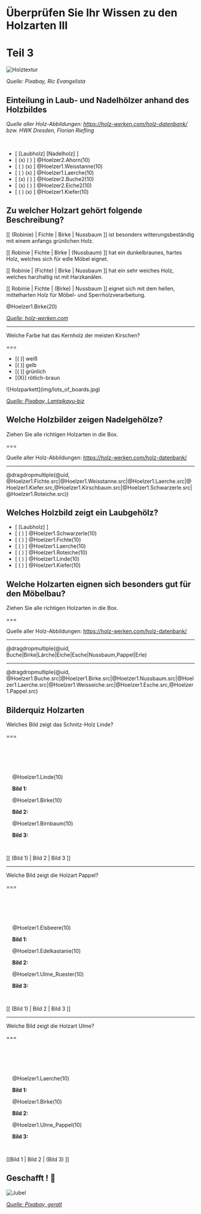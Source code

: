 <!--

author:   Hilke Domsch, Volker Göhler

email:    hilke.domsch@gkz-ev.de

version:  0.0.1

language: de

narrator: Deutsch Male

edit: true
date: 2025-07-29

tags: 
  - Tischler
  - TSM

icon: https://raw.githubusercontent.com/Ifi-DiAgnostiK-Project/LiaScript-Courses/refs/heads/main/img/Logo_234px.png
logo: https://upload.wikimedia.org/wikipedia/commons/3/3c/EB1911_Furniture_Fig._1.%E2%80%94Venetian_Folding_Chair%2C_walnut%2C_c._1530.jpg

attribute: Title Image By AnonymousUnknown author, Public domain, via Wikimedia Commons

comment:  Quiz zu Eigenschaften von Holz -- Teil 3

import: https://raw.githubusercontent.com/Ifi-DiAgnostiK-Project/LiaScript_DragAndDrop_Template/refs/heads/main/README.md
import: https://raw.githubusercontent.com/Ifi-DiAgnostiK-Project/Piktogramme/refs/heads/main/makros.md
import: https://raw.githubusercontent.com/Ifi-DiAgnostiK-Project/LiaScript_ImageQuiz/refs/heads/main/README.md
import: https://raw.githubusercontent.com/Ifi-DiAgnostiK-Project/Holzarten/refs/heads/main/makros.md

title: Holzarten III

tags: 
    - Tischler
    - Holzarten

@style
.image-container {
  width: 200px;
  height: 200px;
  border: 1px solid #ccc;
  display: flex;
  justify-content: center;
  align-items: center;
  overflow: hidden;
  background-color: #f8f8f8;
}

.image-container img {
  width: fit-content;
  height: fit-content;
  object-fit: cover;
  display: block;
}

.lia-table__data {
    overflow: hidden;
    padding: 0.5rem;
}

.flex-container {
    display: flex;
    flex-wrap: wrap; /* Allows the items to wrap as needed */
    align-items: stretch;
    gap: 20px; /* Adds both horizontal and vertical spacing between items */
}

.flex-child { 
    flex: 1;
    margin-right: 20px; /* Adds space between the columns */
}

@media (max-width: 600px) {
    .flex-child {
        flex: 100%; /* Makes the child divs take up the full width on slim devices */
        margin-right: 0; /* Removes the right margin */
    }
}
@end


-->
 
# Überprüfen Sie Ihr Wissen zu den Holzarten III

Teil 3
========

![Holztextur](img/holztextur.jpg)<!-- style="width:450px" -->

_Quelle: Pixabay, Ric Evangelista_

## Einteilung in Laub- und Nadelhölzer  anhand des Holzbildes

_Quelle aller Holz-Abbildungen: https://holz-werken.com/holz-datenbank/ bzw. HWK Dresden, Florian Riefling_

<br>

<!--data-randomize -->
- [  [Laubholz]     [Nadelholz]  ]
- [    (x)             ( )       ] @Hoelzer2.Ahorn(10)
- [    ( )             (x)       ] @Hoelzer1.Weisstanne(10)
- [    ( )             (x)       ] @Hoelzer1.Laerche(10)
- [    (x)             ( )       ] @Hoelzer2.Buche2(10)
- [    (x)             ( )       ] @Hoelzer2.Eiche2(10)
- [    ( )             (x)       ] @Hoelzer1.Kiefer(10)


## Zu welcher Holzart gehört folgende Beschreibung?

<section class="flex-container">

<div class="flex-child" style="min-width: 250px">

<!--data-randomize -->
[[ (Robinie) | Fichte | Birke | Nussbaum ]]  ist besonders witterungsbeständig mit einem anfangs grünlichen Holz.

<!--data-randomize -->
[[ Robinie | Fichte | Birke | (Nussbaum) ]]  hat ein dunkelbraunes, hartes Holz, welches sich für edle Möbel eignet.

<!--data-randomize -->
[[  Robinie | (Fichte) | Birke | Nussbaum ]]  hat ein sehr weiches Holz, welches harzhaltig ist mit Harzkanälen.

<!--data-randomize -->
[[  Robinie | Fichte | (Birke) | Nussbaum ]]  eignet sich mit dem hellen, mittelharten Holz für Möbel- und Sperrholzverarbeitung.

</div>

<div class="flex-child" style="min-width: 150px">
@Hoelzer1.Birke(20)

<a  href="https://holz-werken.com/holz-datenbank/birke/"  target=_blank>_Quelle: holz-werken.com_</a>

</div>

</section> 

--------------

<!--style="color:green"-->Welche Farbe hat das Kernholz der meisten Kirschen?
===

<section class="flex-container">

<div class="flex-child" style="min-width: 250px">

<!--data-randomize -->
- [( )] weiß
- [( )] gelb
- [( )] grünlich
- [(X)] rötlich-braun

</div>

<div class="flex-child" style="min-width: 150px">
![Holzparkett](img/lots_of_boards.jpg)<!-- style="width:250px" -->

<a  href="https://pixabay.com/de/photos/fu%C3%9Fboden-holz-holzbohlen-parkett-6990002/"  target=_blank>_Quelle: Pixabay, Lantaikayu-biz_</a>

</div>

</section> 


## Welche Holzbilder zeigen Nadelgehölze?


<!--style="color:green"-->Ziehen Sie alle richtigen Holzarten in die Box.
===

Quelle aller Holz-Abbildungen: https://holz-werken.com/holz-datenbank/


---------------

<!--data-randomize -->
@dragdropmultiple(@uid, @Hoelzer1.Fichte.src|@Hoelzer1.Weisstanne.src|@Hoelzer1.Laerche.src|@Hoelzer1.Kiefer.src,@Hoelzer1.Kirschbaum.src|@Hoelzer1.Schwarzerle.src|@Hoelzer1.Roteiche.src))



## Welches Holzbild zeigt ein Laubgehölz?


<!--data-randomize -->
- [          [Laubholz]  ]
- [              ( )       ] @Hoelzer1.Schwarzerle(10)
- [              ( )       ] @Hoelzer1.Fichte(10)
- [              ( )       ] @Hoelzer1.Laerche(10)
- [              ( )       ] @Hoelzer1.Roteiche(10)
- [              ( )       ] @Hoelzer1.Linde(10)
- [              ( )       ] @Hoelzer1.Kiefer(10)



## Welche Holzarten eignen sich besonders gut für den Möbelbau?


<!--style="color:green"-->Ziehen Sie alle richtigen Holzarten in die Box.
===

Quelle aller Holz-Abbildungen: https://holz-werken.com/holz-datenbank/

-------

<!--data-randomize -->
@dragdropmultiple(@uid, Buche|Birke|Lärche|Eiche|Esche|Nussbaum,Pappel|Erle)

---------------

<!--data-randomize -->
@dragdropmultiple(@uid, @Hoelzer1.Buche.src|@Hoelzer1.Birke.src|@Hoelzer1.Nussbaum.src|@Hoelzer1.Laerche.src|@Hoelzer1.Weisseiche.src|@Hoelzer1.Esche.src,@Hoelzer1.Pappel.src)


## Bilderquiz Holzarten


<!--style="color:green"-->Welches Bild zeigt das Schnitz-Holz Linde?
===

<section class="flex-container" style="padding: 1rem;">
<div style="padding-top:3rem;">

</div>
<div class="flex-child">

@Hoelzer1.Linde(10)

__Bild 1:__

</div>
<div class="flex-child">

@Hoelzer1.Birke(10)

__Bild 2:__

</div>
<div class="flex-child">

@Hoelzer1.Birnbaum(10)

__Bild 3:__

 
</div>
</section>


[[ (Bild 1) | Bild 2 | Bild 3 ]]

----------------


<!--style="color:green"-->Welche Bild zeigt die Holzart Pappel?
===

<section class="flex-container" style="padding: 1rem;">
<div style="padding-top:3rem;">

</div>
<div class="flex-child">

@Hoelzer1.Elsbeere(10)

__Bild 1:__

</div>
<div class="flex-child">

@Hoelzer1.Edelkastanie(10)

__Bild 2:__

</div>
<div class="flex-child">

@Hoelzer1.Ulme_Ruester(10)

__Bild 3:__

 
</div>
</section>


[[ (Bild 1) | Bild 2 | Bild 3 ]]

-----------

<!--style="color:green"-->Welche Bild zeigt die Holzart Ulme?
===

<section class="flex-container" style="padding: 1rem;">
<div style="padding-top:3rem;">

</div>
<div class="flex-child">

@Hoelzer1.Laerche(10)

__Bild 1:__

</div>
<div class="flex-child">

@Hoelzer1.Birke(10)

__Bild 2:__

</div>
<div class="flex-child">

@Hoelzer1.Ulme_Pappel(10)

__Bild 3:__

 
</div>
</section>

[[Bild 1 | Bild 2 | (Bild 3) ]]


## Geschafft ! 👏

![Jubel](img/colorfull_jumping.jpg)<!-- style="width: 500px" -->


<a  href="https://pixabay.com/de/illustrations/freude-springen-luftsprung-spa%C3%9F-3940425/" target=_blank>_Quelle: Pixabay, geralt_</a>
